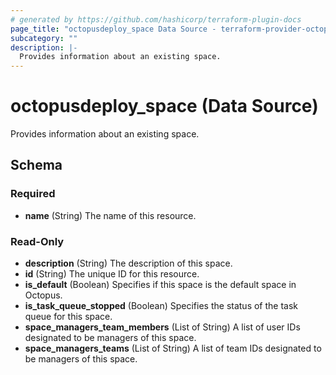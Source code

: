 ```yaml
---
# generated by https://github.com/hashicorp/terraform-plugin-docs
page_title: "octopusdeploy_space Data Source - terraform-provider-octopusdeploy"
subcategory: ""
description: |-
  Provides information about an existing space.
---
```


# octopusdeploy_space (Data Source)

Provides information about an existing space.



<!-- schema generated by tfplugindocs -->
## Schema

### Required

- **name** (String) The name of this resource.

### Read-Only

- **description** (String) The description of this space.
- **id** (String) The unique ID for this resource.
- **is_default** (Boolean) Specifies if this space is the default space in Octopus.
- **is_task_queue_stopped** (Boolean) Specifies the status of the task queue for this space.
- **space_managers_team_members** (List of String) A list of user IDs designated to be managers of this space.
- **space_managers_teams** (List of String) A list of team IDs designated to be managers of this space.


